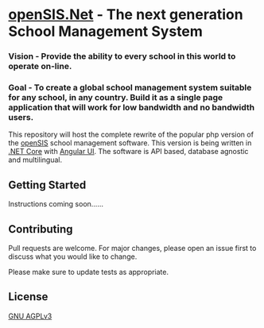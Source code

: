 # [openSIS.Net](https://opensis.com/) - The next generation School Management System

### Vision - Provide the ability to every school in this world to operate on-line.

### Goal - To create a global school management system suitable for any school, in any country. Build it as a single page application that will work for low bandwidth and no bandwidth users.

This repository will host the complete rewrite of the popular php version of the [openSIS](https://opensis.com) school management software. This version is being written in [.NET Core](https://dotnet.microsoft.com/) with [Angular UI](https://angular.io/). The software is API based, database agnostic and multilingual.

## Getting Started
Instructions coming soon......

## Contributing
Pull requests are welcome. For major changes, please open an issue first to discuss what you would like to change.

Please make sure to update tests as appropriate.

## License
[GNU AGPLv3](https://www.gnu.org/licenses/agpl-3.0.en.html)
